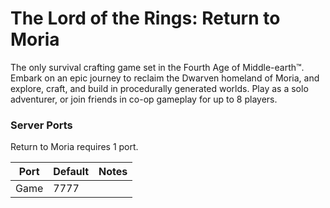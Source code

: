 # The Lord of the Rings: Return to Moria
The only survival crafting game set in the Fourth Age of Middle-earth™. Embark on an epic journey to reclaim the Dwarven homeland of Moria, and explore, craft, and build in procedurally generated worlds. Play as a solo adventurer, or join friends in co-op gameplay for up to 8 players.



### Server Ports
Return to Moria requires 1 port.

| Port  | Default | Notes                                 |
| ----- | ------- | ------------------------------------- |
| Game  | 7777   |

